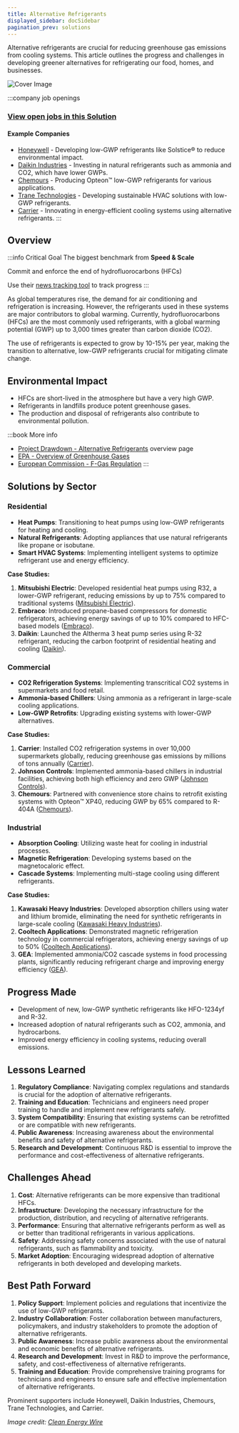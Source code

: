 ```yaml
---
title: Alternative Refrigerants
displayed_sidebar: docSidebar
pagination_prev: solutions
---
```


Alternative refrigerants are crucial for reducing greenhouse gas emissions from cooling systems. This article outlines the progress and challenges in developing greener alternatives for refrigerating our food, homes, and businesses.

![Cover Image](../static/img/co2-refrigeration.jpg)

:::company job openings
### [View open jobs in this Solution](https://climatebase.org/jobs?l=&q=&drawdown_solutions=Alternative+Refrigerants)
#### Example Companies
- [Honeywell](https://www.honeywell.com) - Developing low-GWP refrigerants like Solstice® to reduce environmental impact.
- [Daikin Industries](https://www.daikin.com) - Investing in natural refrigerants such as ammonia and CO2, which have lower GWPs.
- [Chemours](https://www.chemours.com) - Producing Opteon™ low-GWP refrigerants for various applications.
- [Trane Technologies](https://www.tranetechnologies.com) - Developing sustainable HVAC solutions with low-GWP refrigerants.
- [Carrier](https://www.carrier.com) - Innovating in energy-efficient cooling systems using alternative refrigerants.
:::

## Overview
:::info Critical Goal
The biggest benchmark from **Speed & Scale**

Commit and enforce the end of hydrofluorocarbons (HFCs)

Use their [news tracking tool](https://speedandscale.com/okrs/7-0-win-politics-and-policy/7-6-refrigerants/) to track progress
:::

As global temperatures rise, the demand for air conditioning and refrigeration is increasing. However, the refrigerants used in these systems are major contributors to global warming. Currently, hydrofluorocarbons (HFCs) are the most commonly used refrigerants, with a global warming potential (GWP) up to 3,000 times greater than carbon dioxide (CO2).

The use of refrigerants is expected to grow by 10-15% per year, making the transition to alternative, low-GWP refrigerants crucial for mitigating climate change.

## Environmental Impact

- HFCs are short-lived in the atmosphere but have a very high GWP.
- Refrigerants in landfills produce potent greenhouse gases.
- The production and disposal of refrigerants also contribute to environmental pollution.

:::book More info
- [Project Drawdown - Alternative Refrigerants](https://drawdown.org/solutions/alternative-refrigerants) overview page
- [EPA - Overview of Greenhouse Gases](https://www.epa.gov/ghgemissions/overview-greenhouse-gases)
- [European Commission - F-Gas Regulation](https://ec.europa.eu/clima/policies/f-gas_en)
:::

## Solutions by Sector

### Residential
- **Heat Pumps**: Transitioning to heat pumps using low-GWP refrigerants for heating and cooling.
- **Natural Refrigerants**: Adopting appliances that use natural refrigerants like propane or isobutane.
- **Smart HVAC Systems**: Implementing intelligent systems to optimize refrigerant use and energy efficiency.

**Case Studies:**
1. **Mitsubishi Electric**: Developed residential heat pumps using R32, a lower-GWP refrigerant, reducing emissions by up to 75% compared to traditional systems ([Mitsubishi Electric](https://www.mitsubishielectric.com)).
2. **Embraco**: Introduced propane-based compressors for domestic refrigerators, achieving energy savings of up to 10% compared to HFC-based models ([Embraco](https://www.embraco.com)).
3. **Daikin**: Launched the Altherma 3 heat pump series using R-32 refrigerant, reducing the carbon footprint of residential heating and cooling ([Daikin](https://www.daikin.com)).

### Commercial
- **CO2 Refrigeration Systems**: Implementing transcritical CO2 systems in supermarkets and food retail.
- **Ammonia-based Chillers**: Using ammonia as a refrigerant in large-scale cooling applications.
- **Low-GWP Retrofits**: Upgrading existing systems with lower-GWP alternatives.

**Case Studies:**
1. **Carrier**: Installed CO2 refrigeration systems in over 10,000 supermarkets globally, reducing greenhouse gas emissions by millions of tons annually ([Carrier](https://www.carrier.com)).
2. **Johnson Controls**: Implemented ammonia-based chillers in industrial facilities, achieving both high efficiency and zero GWP ([Johnson Controls](https://www.johnsoncontrols.com)).
3. **Chemours**: Partnered with convenience store chains to retrofit existing systems with Opteon™ XP40, reducing GWP by 65% compared to R-404A ([Chemours](https://www.chemours.com)).

### Industrial
- **Absorption Cooling**: Utilizing waste heat for cooling in industrial processes.
- **Magnetic Refrigeration**: Developing systems based on the magnetocaloric effect.
- **Cascade Systems**: Implementing multi-stage cooling using different refrigerants.

**Case Studies:**
1. **Kawasaki Heavy Industries**: Developed absorption chillers using water and lithium bromide, eliminating the need for synthetic refrigerants in large-scale cooling ([Kawasaki Heavy Industries](https://global.kawasaki.com)).
2. **Cooltech Applications**: Demonstrated magnetic refrigeration technology in commercial refrigerators, achieving energy savings of up to 50% ([Cooltech Applications](https://www.cooltech-applications.com)).
3. **GEA**: Implemented ammonia/CO2 cascade systems in food processing plants, significantly reducing refrigerant charge and improving energy efficiency ([GEA](https://www.gea.com)).

## Progress Made

- Development of new, low-GWP synthetic refrigerants like HFO-1234yf and R-32.
- Increased adoption of natural refrigerants such as CO2, ammonia, and hydrocarbons.
- Improved energy efficiency in cooling systems, reducing overall emissions.

## Lessons Learned

1. **Regulatory Compliance**: Navigating complex regulations and standards is crucial for the adoption of alternative refrigerants.
2. **Training and Education**: Technicians and engineers need proper training to handle and implement new refrigerants safely.
3. **System Compatibility**: Ensuring that existing systems can be retrofitted or are compatible with new refrigerants.
4. **Public Awareness**: Increasing awareness about the environmental benefits and safety of alternative refrigerants.
5. **Research and Development**: Continuous R&D is essential to improve the performance and cost-effectiveness of alternative refrigerants.

## Challenges Ahead

1. **Cost**: Alternative refrigerants can be more expensive than traditional HFCs.
2. **Infrastructure**: Developing the necessary infrastructure for the production, distribution, and recycling of alternative refrigerants.
3. **Performance**: Ensuring that alternative refrigerants perform as well as or better than traditional refrigerants in various applications.
4. **Safety**: Addressing safety concerns associated with the use of natural refrigerants, such as flammability and toxicity.
5. **Market Adoption**: Encouraging widespread adoption of alternative refrigerants in both developed and developing markets.

## Best Path Forward

1. **Policy Support**: Implement policies and regulations that incentivize the use of low-GWP refrigerants.
2. **Industry Collaboration**: Foster collaboration between manufacturers, policymakers, and industry stakeholders to promote the adoption of alternative refrigerants.
3. **Public Awareness**: Increase public awareness about the environmental and economic benefits of alternative refrigerants.
4. **Research and Development**: Invest in R&D to improve the performance, safety, and cost-effectiveness of alternative refrigerants.
5. **Training and Education**: Provide comprehensive training programs for technicians and engineers to ensure safe and effective implementation of alternative refrigerants.

Prominent supporters include Honeywell, Daikin Industries, Chemours, Trane Technologies, and Carrier.

*Image credit: [Clean Energy Wire](https://www.cleanenergywire.org/factsheets/waste-energy-controversial-power-generation-incineration)*